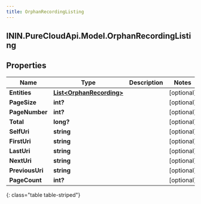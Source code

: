 ```yaml
---
title: OrphanRecordingListing
---
```

## ININ.PureCloudApi.Model.OrphanRecordingListing

## Properties

|Name | Type | Description | Notes|
|------------ | ------------- | ------------- | -------------|
| **Entities** | [**List&lt;OrphanRecording&gt;**](OrphanRecording.html) |  | [optional] |
| **PageSize** | **int?** |  | [optional] |
| **PageNumber** | **int?** |  | [optional] |
| **Total** | **long?** |  | [optional] |
| **SelfUri** | **string** |  | [optional] |
| **FirstUri** | **string** |  | [optional] |
| **LastUri** | **string** |  | [optional] |
| **NextUri** | **string** |  | [optional] |
| **PreviousUri** | **string** |  | [optional] |
| **PageCount** | **int?** |  | [optional] |
{: class="table table-striped"}


